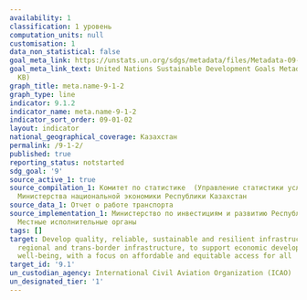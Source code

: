 ```yaml
---
availability: 1
classification: 1 уровень
computation_units: null
customisation: 1
data_non_statistical: false
goal_meta_link: https://unstats.un.org/sdgs/metadata/files/Metadata-09-01-02.pdf
goal_meta_link_text: United Nations Sustainable Development Goals Metadata (PDF 375
  KB)
graph_title: meta.name-9-1-2
graph_type: line
indicator: 9.1.2
indicator_name: meta.name-9-1-2
indicator_sort_order: 09-01-02
layout: indicator
national_geographical_coverage: Казахстан
permalink: /9-1-2/
published: true
reporting_status: notstarted
sdg_goal: '9'
source_active_1: true
source_compilation_1: Комитет по статистике  (Управление статистики услуг и энергетики)
  Министерства национальной экономики Республики Казахстан
source_data_1: Отчет о работе транспорта
source_implementation_1: Министерство по инвестициям и развитию Республики Казахстан,
  Местные исполнительные органы
tags: []
target: Develop quality, reliable, sustainable and resilient infrastructure, including
  regional and trans-border infrastructure, to support economic development and human
  well-being, with a focus on affordable and equitable access for all
target_id: '9.1'
un_custodian_agency: International Civil Aviation Organization (ICAO)
un_designated_tier: '1'
---
```


